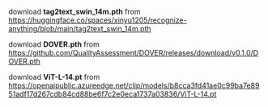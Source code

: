 download **tag2text_swin_14m.pth** from https://huggingface.co/spaces/xinyu1205/recognize-anything/blob/main/tag2text_swin_14m.pth

download **DOVER.pth** from https://github.com/QualityAssessment/DOVER/releases/download/v0.1.0/DOVER.pth

download **ViT-L-14.pt** from https://openaipublic.azureedge.net/clip/models/b8cca3fd41ae0c99ba7e8951adf17d267cdb84cd88be6f7c2e0eca1737a03836/ViT-L-14.pt